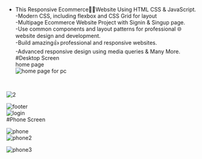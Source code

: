 - This Responsive Ecommerce🧑‍💻Website Using HTML CSS & JavaScript.<br>
-Modern CSS, including flexbox and CSS Grid for layout<br>
-Multipage Ecommerce Website Project with Signin & Singup page.<br>
-Use common components and layout patterns for professional 🌐website design and development.<br>
-Build amazing👍 professional and responsive websites.<br>
-Advanced responsive design using media queries & Many More.<br>
#Desktop Screen <br>
home page<br>
![home page for pc](https://github.com/Rahul02M/Cara-online-shopping/assets/133855195/31fab2f8-4f81-4f3a-b291-0a1e13d579b3)
<br>

![2](https://github.com/Rahul02M/Cara-online-shopping/assets/133855195/abf0d24d-cd3a-426a-a710-e635047344bd)
 <br>
 
 ![footer](https://github.com/Rahul02M/Cara-online-shopping/assets/133855195/bb2a979d-b70e-448e-8349-9fee46b7c904)
 <br>
![login](https://github.com/Rahul02M/Cara-online-shopping/assets/133855195/48b3363d-dcb6-4d18-800f-45a2bf79e856)
<br>
 #Phone Screen <br>
 
![phone](https://github.com/Rahul02M/Cara-online-shopping/assets/133855195/db2a8975-73ce-4445-a508-f3fc1ed959dd) 
<br>
![phone2](https://github.com/Rahul02M/Cara-online-shopping/assets/133855195/a3573313-d037-45f9-9afb-decfdf065621)
<br>

![phone3](https://github.com/Rahul02M/Cara-online-shopping/assets/133855195/a6561b92-e7e4-4b60-b1ea-99ef632a7c20)

